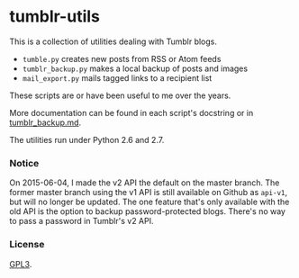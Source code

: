# tumblr-utils

This is a collection of utilities dealing with Tumblr blogs.

- `tumble.py` creates new posts from RSS or Atom feeds
- `tumblr_backup.py` makes a local backup of posts and images
- `mail_export.py` mails tagged links to a recipient list

These scripts are or have been useful to me over the years.

More documentation can be found in each script's docstring or in
[tumblr_backup.md](https://github.com/bbolli/tumblr-utils/blob/master/tumblr_backup.md).

The utilities run under Python 2.6 and 2.7.

### Notice

On 2015-06-04, I made the v2 API the default on the master branch. The former
master branch using the v1 API is still available on Github as `api-v1`, but
will no longer be updated. The one feature that's only available with the old
API is the option to backup password-protected blogs. There's no way to pass
a password in Tumblr's v2 API.

### License

[GPL3](http://www.gnu.org/licenses/gpl-3.0.txt).

